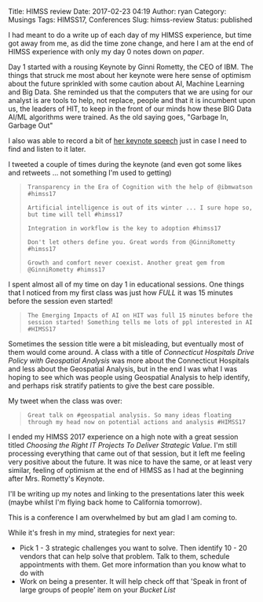 Title: HIMSS review
Date: 2017-02-23 04:19
Author: ryan
Category: Musings
Tags: HIMSS17, Conferences
Slug: himss-review
Status: published

I had meant to do a write up of each day of my HIMSS experience, but time got away from me, as did the time zone change, and here I am at the end of HIMSS experience with only my day 0 notes down on *paper*.

Day 1 started with a rousing Keynote by Ginni Rometty, the CEO of IBM. The things that struck me most about her keynote were here sense of optimism about the future sprinkled with some caution about AI, Machine Learning and Big Data. She reminded us that the computers that we are using for our analyst is are tools to help, not replace, people and that it is incumbent upon us, the leaders of HIT, to keep in the front of our minds how these BIG Data AI/ML algorithms were trained. As the old saying goes, "Garbage In, Garbage Out"

I also was able to record a bit of [her keynote speech](https://www.dropbox.com/s/ou0kgdfnwyrxdsa/Ginni%20Rometty.m4a?dl=1) just in case I need to find and listen to it later.

I tweeted a couple of times during the keynote (and even got some likes and retweets ... not something I'm used to getting)

> `Transparency in the Era of Cognition with the help of @ibmwatson #himss17`
>
> `Artificial intelligence is out of its winter ... I sure hope so, but time will tell #himss17`
>
> `Integration in workflow is the key to adoption #himss17`
>
> `Don't let others define you. Great words from @GinniRometty #himss17`
>
> `Growth and comfort never coexist. Another great gem from @GinniRometty #himss17`

I spent almost all of my time on day 1 in educational sessions. One things that I noticed from my first class was just how *FULL* it was 15 minutes before the session even started!

> `The Emerging Impacts of AI on HIT was full 15 minutes before the session started! Something tells me lots of ppl interested in AI #HIMSS17`

Sometimes the session title were a bit misleading, but eventually most of them would come around. A class with a title of *Connecticut Hospitals Drive Policy with Geospatial Analysis* was more about the Connecticut Hospitals and less about the Geospatial Analysis, but in the end I was what I was hoping to see which was people using Geospatial Analysis to help identify, and perhaps risk stratify patients to give the best care possible.

My tweet when the class was over:

> `Great talk on #geospatial analysis. So many ideas floating through my head now on potential actions and analysis #HIMSS17`

I ended my HIMSS 2017 experience on a high note with a great session titled *Choosing the Right IT Projects To Deliver Strategic Value*. I'm still processing everything that came out of that session, but it left me feeling very positive about the future. It was nice to have the same, or at least very similar, feeling of optimism at the end of HIMSS as I had at the beginning after Mrs. Rometty's Keynote.

I'll be writing up my notes and linking to the presentations later this week (maybe whilst I'm flying back home to California tomorrow).

This is a conference I am overwhelmed by but am glad I am coming to.

While it's fresh in my mind, strategies for next year:

-   Pick 1 - 3 strategic challenges you want to solve. Then identify 10 - 20 vendors that can help solve that problem. Talk to them, schedule appointments with them. Get more information than you know what to do with
-   Work on being a presenter. It will help check off that 'Speak in front of large groups of people' item on your *Bucket List*

